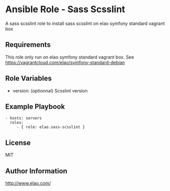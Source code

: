 Ansible Role - Sass Scsslint
============================

A sass scsslint role to install sass scsslint on elao symfony standard vagrant box

Requirements
------------

This role only run on elao symfony standard vagrant box. See https://vagrantcloud.com/elao/symfony-standard-debian

Role Variables
--------------

* version: (optionnal) Scsslint version

Example Playbook
----------------

    - hosts: servers
      roles:
         - { role: elao.sass-scsslint }

License
-------

MIT

Author Information
------------------

http://www.elao.com/
